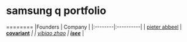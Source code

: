 # samsung q portfolio
========
|Founders | Company |
|:--------|:----------|
| [pieter abbeel](https://scholar.google.com/citations?user=vtwH6GkAAAAJ&hl=en) | **[covariant](https://www.covariant.ai/)**<sup>*</sup> |
| [yibiao zhao](https://scholar.google.com/citations?user=GZbguukAAAAJ&hl=en) | **[isee](http://isee.ai//)**<sup>*</sup> |